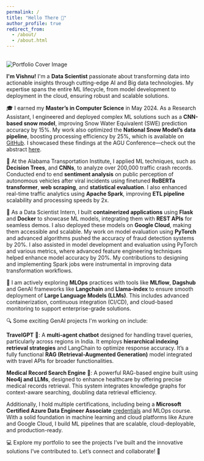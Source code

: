 ```yaml
---
permalink: /
title: "Hello There 👋"
author_profile: true
redirect_from: 
  - /about/
  - /about.html
---
```

<br/><img src='/images/Cover_portfolio.png' alt='Portfolio Cover Image'>

**I'm Vishnu!** I'm a **Data Scientist** passionate about transforming data into actionable insights through cutting-edge AI and Big data technologies. My expertise spans the entire ML lifecycle, from model development to deployment in the cloud, ensuring robust and scalable solutions.

🎓 I earned my **Master’s in Computer Science** in May 2024. As a Research Assistant, I engineered and deployed complex ML solutions such as a **CNN-based snow model**, improving Snow Water Equivalent (SWE) prediction accuracy by 15%. My work also optimized the **National Snow Model’s data pipeline**, boosting processing efficiency by 25%,  which is available on [GitHub](https://github.com/whitelightning450/SWEML). I showcased these findings at the AGU Conference—check out the abstract [here](https://ui.adsabs.harvard.edu/abs/2023AGUFM.C51D0971C/abstract).

🚗 At the Alabama Transportation Institute, I applied ML techniques, such as **Decision Trees**, and **CNNs**, to analyze over 200,000 traffic crash records. Conducted end to end **sentiment analysis** on public perception of autonomous vehicles after viral incidents using finetuned **RoBERTa transformer**, **web scraping**, and **statistical evaluation**. I also enhanced real-time traffic analytics using **Apache Spark**, improving **ETL pipeline** scalability and processing speeds by 2x.
 
🔧 As a Data Scientist Intern, I built **containerized applications** using **Flask** and **Docker** to showcase ML models, integrating them with **REST APIs** for seamless demos. I also deployed these models on **Google Cloud**, making them accessible and scalable. My work on model evaluation using **PyTorch** and advanced algorithms pushed the accuracy of fraud detection systems by 20%. I also assisted in model development and evaluation using PyTorch and various metrics, where advanced feature engineering techniques helped enhance model accuracy by 20%. My contributions to designing and implementing Spark jobs were instrumental in improving data transformation workflows.

🚀 I am actively exploring **MLOps** practices with tools like **MLflow**, **Dagshub** and GenAI frameworks like **Langchain** and **Llama-index** to ensure smooth deployment of **Large Language Models (LLMs)**. This includes advanced containerization, continuous integration (CI/CD), and cloud-based monitoring to support enterprise-grade solutions. 

🔍 Some exciting GenAI projects I'm working on include:

**TravelGPT** 🛫: A **multi-agent chatbot** designed for handling travel queries, particularly across regions in India. It employs **hierarchical indexing retrieval strategies** and LangChain to optimize response accuracy. It’s a fully functional **RAG (Retrieval-Augmented Generation)** model integrated with travel APIs for broader functionalities.

**Medical Record Search Engine** 🏥: A powerful RAG-based engine built using **Neo4j and LLMs**, designed to enhance healthcare by offering precise medical records retrieval. This system integrates knowledge graphs for context-aware searching, doubling data retrieval efficiency.

Additionally, I hold multiple certifications, including being a **Microsoft Certified Azure Data Engineer Associate** [credentials](https://learn.microsoft.com/api/credentials/share/en-us/VishnuSaiKarthikGindi-3535/4F8D3C0FE3400207?sharingId=46CF6B4AB103184B) and MLOps course. With a solid foundation in machine learning and cloud platforms like Azure and Google Cloud, I build ML pipelines that are scalable, cloud-deployable, and production-ready.

💻 Explore my portfolio to see the projects I’ve built and the innovative solutions I’ve contributed to. Let’s connect and collaborate! 🤝
